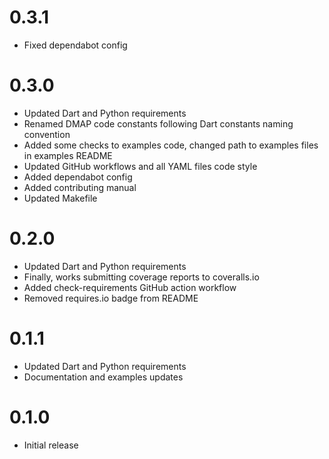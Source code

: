 [//]: # (dart-daap-client)
[//]: # (CHANGELOG.md)


# 0.3.1
* Fixed dependabot config

# 0.3.0
* Updated Dart and Python requirements
* Renamed DMAP code constants following Dart constants naming convention
* Added some checks to examples code, changed path to examples files in examples README
* Updated GitHub workflows and all YAML files code style
* Added dependabot config
* Added contributing manual
* Updated Makefile

# 0.2.0
* Updated Dart and Python requirements
* Finally, works submitting coverage reports to coveralls.io
* Added check-requirements GitHub action workflow
* Removed requires.io badge from README

# 0.1.1
* Updated Dart and Python requirements
* Documentation and examples updates

# 0.1.0
* Initial release
